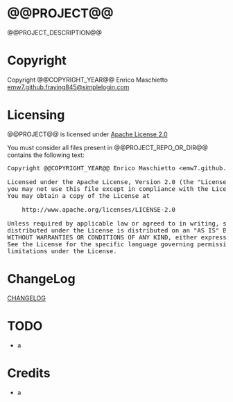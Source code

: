 # @@PROJECT@@

@@PROJECT_DESCRIPTION@@

# Copyright

Copyright @@COPYRIGHT_YEAR@@ Enrico Maschietto <emw7.github.fraying845@simplelogin.com>

# Licensing

@@PROJECT@@ is licensed under [Apache License 2.0](../LICENSE)

You must consider all files present in @@PROJECT_REPO_OR_DIR@@ contains the following text:

<pre>
Copyright @@COPYRIGHT_YEAR@@ Enrico Maschietto &lt;emw7.github.fraying845@simplelogin.com&gt;

Licensed under the Apache License, Version 2.0 (the "License");
you may not use this file except in compliance with the License.
You may obtain a copy of the License at

    http://www.apache.org/licenses/LICENSE-2.0

Unless required by applicable law or agreed to in writing, software
distributed under the License is distributed on an "AS IS" BASIS,
WITHOUT WARRANTIES OR CONDITIONS OF ANY KIND, either express or implied.
See the License for the specific language governing permissions and
limitations under the License.
</pre>

# ChangeLog

[CHANGELOG](./CHANGELOG)

# TODO

- a

# Credits

- a
